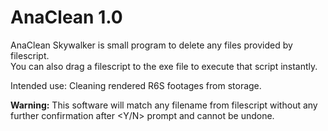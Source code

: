 AnaClean 1.0
====
AnaClean Skywalker is small program to delete any files provided by filescript.  
You can also drag a filescript to the exe file to execute that script instantly.

Intended use: Cleaning rendered R6S footages from storage.

**Warning:** This software will match any filename from filescript without any further confirmation after &lt;Y/N&gt; prompt and cannot be undone.